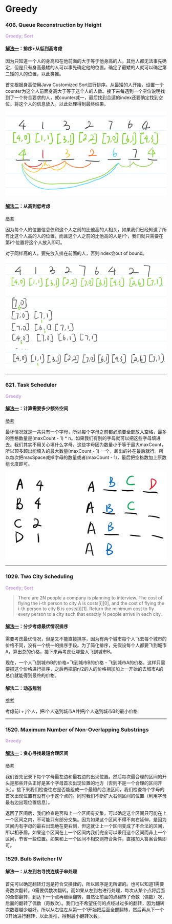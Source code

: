 # Greedy

### 406. Queue Reconstruction by Height
**<font color=#C8A1E6> Greedy; Sort </font>**

#### [解法一](406-Queue-Reconstruction-by-Height.java)：排序+从低到高考虑

因为只知道一个人的身高和在他前面的大于等于他身高的人，其他人都无法事先确定，但是只有身高最矮的人可以事先确定他的位置。确定了最矮的人就可以确定第二矮的人的位置，以此类推。

首先根据身高使用Java Customized Sort进行排序。从最矮的人开始，设置一个counter为这个人前面身高大于等于这个人的人数。接下来每遇到一个空位说明找到了一个符合要求的人，就counter减一，最后找到合适的index还要确定找到空位。将这个人的信息放入。以此处理得到最终结果。

![图示](https://raw.githubusercontent.com/YuqiZ2020/PicBed/master/img/20200607203047.png)

#### [解法二](406-Queue-Reconstruction-by-Height-v2.java)：从高到低考虑

[参考](https://leetcode.com/problems/queue-reconstruction-by-height/discuss/89345/Easy-concept-with-PythonC%2B%2BJava-Solution)

因为每个人的位置信息仅和这个人之前的比他高的人相关，如果我们已经知道了所有比这个人高的人的位置，而且这个人之前的比他高的人是i个，我们就只需要在第i个位置将这个人放入即可。

对于同样高的人，要先放入排在前面的人，否则index会out of bound。

![图示](https://raw.githubusercontent.com/YuqiZ2020/PicBed/master/img/20200607202733.png)

---

### 621. Task Scheduler
**<font color=#C8A1E6> Greedy </font>**

#### [解法一](621-Task-Scheduler.java)：计算需要多少额外空间

[参考](https://leetcode.com/problems/task-scheduler/discuss/760131/Java-Concise-Solution-Intuition-Explained-in-Detail)

最坏情况就是一共只有一个字母，所以每个字母之前都必须要全部放入空格，最多的空格数量是(maxCount - 1) * n。如果我们有别的字母就可以把这些字母填进去。我们其实不用关心填什么字母，这些字母因为数量小于等于最大maxCount，所以顶多超出能填入的最大数量(maxCount - 1) 一个，超出的补在最后就行。所以每次把maxSpace减掉字母的数量或者(maxCount - 1)，最后把空格数加上原数组长度即可。

![图示](https://raw.githubusercontent.com/YuqiZ2020/PicBed/master/img/20200728175139.png)

---

### 1029. Two City Scheduling
**<font color=#C8A1E6> Greedy; Sort </font>**

>There are 2N people a company is planning to interview. 
>The cost of flying the i-th person to city A is costs[i][0], and the cost of flying the i-th person to city B is costs[i][1]. Return the minimum cost to fly every person to a city such that exactly N people arrive in each city.

#### [解法一](1029-Two-City-Scheduling.java)：分步考虑最优情况排序

需要考虑最优情况，但是又不能直接排序，因为有两个城市每个人飞去每个城市的价格不同，没有一个统一的排序手段。为了简化排序，先假设每个人都要飞到城市A，算出总的价格，接下来再考虑让哪些人飞到城市B。

现在，一个人飞到城市B的价格=飞到城市B的价格 - 飞到城市A的价格。这样只需要把这个价格进行排序，之后再把前n/2的人的价格相加加上一开始的去城市A的总价就能得到最终的价格。

#### 解法二：动态规划

[参考](https://leetcode.com/problems/two-city-scheduling/discuss/278731/Java-DP-Easy-to-Understand)

考虑前i + j个人，把i个人送到城市A并把j个人送到城市B的最小价格

---


### 1520. Maximum Number of Non-Overlapping Substrings
**<font color=#C8A1E6> Greedy </font>**

#### [解法一](1520-Maximum-Number-of-Non-Overlapping-Substrings.java)：贪心寻找最短合理区间

[参考](https://leetcode.com/problems/maximum-number-of-non-overlapping-substrings/discuss/743223/C%2B%2BJava-Greedy-O(n))

我们首先记录下每个字母最左边和最右边的出现位置。然后每次最合理的区间的开头是那些开头正好是某个字母首次出现位置的地方（否则不是一个合理的区间开头）。接下来我们检查往右是否能组成一个最短的合法区间，我们检查每个字母的首次出现位置有没有小于这个点的。同时我们不断扩大右侧区间的位置（利用字母最右边出现位置信息）。

返回了区间后，我们检查是否和上一个区间有交集。可以确定这个区间只可能在上一个区间之内，不可能只有部分交集。因为如果这个区间不得不向右延伸，是因为区间内有字母的最右出现地在更右侧，但这就让上一个区间变成了不合法的区间，所以相矛盾。如果这个区间在上一个区间内我们完全可以采用这个区间而非上一个区间，节省一些位置。如果和上一个区间不相交则符合条件，直接加入答案合集即可。

### 1529. Bulb Switcher IV

#### 解法一：从左到右寻找连续子串处理

首先可以确定翻转灯泡是符合交换律的，所以顺序是无所谓的。也可以知道1需要奇数次翻转，0需要偶数次翻转。而如果从左到右进行处理，每次从某个点将后面的全部翻转，到达下一个点再继续翻转，自然让前面的点翻转了奇数（偶数）次，后面的翻转了偶数（奇数次）。我们也不希望任何的点经过过多的翻转，因为翻转次数要越少越好。所以从右往左从第一个1开始把后面全部翻转，然后再从下一个0开始进行翻转，以此类推，得到最小翻转次数。